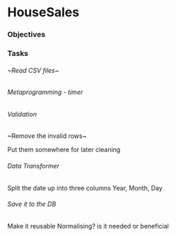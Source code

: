 # HouseSales

### Objectives

### Tasks
###### ~Read CSV files~

###### Metaprogramming - timer

###### Validation
~Remove the invalid rows~

Put them somewhere for later cleaning

###### Data Transformer
Split the date up into three columns Year, Month, Day

###### Save it to the DB
Make it reusable
Normalising? is it needed or beneficial
